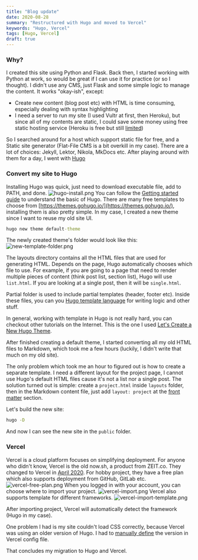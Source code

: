 ```yaml
---
title: "Blog update"
date: 2020-08-28
summary: "Restructured with Hugo and moved to Vercel"
keywords: "Hugo, Vercel"
tags: [Hugo, Vercel]
draft: true
---
```


### Why?
I created this site using Python and Flask. Back then, I started working with Python at work, so would be great if I can use it for practice (or so I thought).
I didn't use any CMS, just Flask and some simple logic to manage the content. It works "okay-ish", except:
* Create new content (blog post etc) with HTML is time consuming, especially dealing with syntax highlighting
* I need a server to run my site (I used Vultr at first, then Heroku), but since all of my contents are static, I could save some money using free static hosting service (Heroku is free but still [limited](https://devcenter.heroku.com/articles/free-dyno-hours))

So I searched around for a host which support static file for free, and a Static site generator (Flat-File CMS is a bit overkill in my case).
There are a lot of choices: Jekyll, Lektor, Nikola, MkDocs etc. After playing around with them for a day, I went with [Hugo](https://gohugo.io/)

### Convert my site to Hugo
Installing Hugo was quick, just need to download executable file, add to PATH, and done.
![hugo-install.png](hugo-install.png)
You can follow the [Getting started guide](https://gohugo.io/getting-started/quick-start/) to understand the basic of Hugo.
There are many free templates to choose from [https://themes.gohugo.io/](https://themes.gohugo.io/), installing them is also pretty simple. In my case, I created a new theme since I want to reuse my old site UI.

```cmd
hugo new theme default-theme
```

The newly created theme's folder would look like this:
![new-template-folder.png](new-template-folder.png)

The layouts directory contains all the HTML files that are used for generating HTML. Depends on the page, Hugo automatically chooses which file to use. For example, if you are going to a page that need to render multiple pieces of content (think post list, section list), Hugo will use `list.html`. If you are looking at a single post, then it will be `single.html`.

Partial folder is used to include partial templates (header, footer etc).
Inside these files, you can you [Hugo template language](https://gohugo.io/templates/introduction/) for writing logic and other stuff.

In general, working with template in Hugo is not really hard, you can checkout other tutorials on the Internet. This is the one I used [Let's Create a New Hugo Theme](https://www.pakstech.com/blog/create-hugo-theme/).

After finished creating a default theme, I started converting all my old HTML files to Markdown, which took me a few hours (luckily, I didn't write that much on my old site).

The only problem which took me an hour to figured out is how to create a separate template. I need a different layout for the project page, I cannot use Hugo's default HTML files cause it's not a list nor a single post. The solution turned out is simple: create a `project.html` inside `layouts` folder, then in the Markdown content file, just add `layout: project` at the [front matter](https://gohugo.io/content-management/front-matter/) section.

Let's build the new site:

```cmd
hugo -D
```
And now I can see the new site in the `public` folder.

### Vercel
Vercel is a cloud platform focuses on simplifying deployment. For anyone who didn't know, Vercel is the old now.sh, a product from ZEIT.co. They changed to Vercel in [April 2020](https://vercel.com/blog/zeit-is-now-vercel). For hobby project, they have a free plan which also supports deployment from GitHub, GitLab etc.
![vercel-free-plan.png](vercel-free-plan.png)
When you logged in with your account, you can choose where to import your project.
![vercel-import.png](vercel-import.png)
Vercel also supports template for different frameworks.
![vercel-import-template.png](vercel-import-template.png)

After importing project, Vercel will automatically detect the framework (Hugo in my case).

One problem I had is my site couldn't load CSS correctly, because Vercel was using an older version of Hugo. I had to [manually define](https://vercel.com/guides/deploying-hugo-with-vercel) the version in Vercel config file.

That concludes my migration to Hugo and Vercel.
